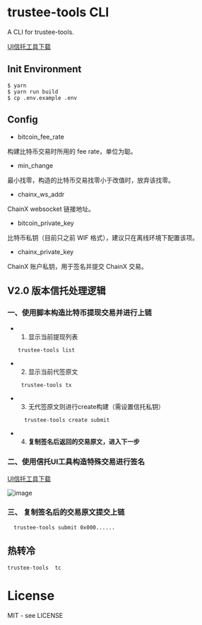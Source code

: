 # trustee-tools CLI

A CLI for trustee-tools.


[UI信托工具下载](https://chainx.oss-cn-beijing.aliyuncs.com/ChainX%20Wallet%20for%20Trustee-2.0.1.dmg?Expires=1607590467&OSSAccessKeyId=TMP.3KhyqjuNDZN4THF1XZVLoTfVZDFFkruTVummvgqh6AbdeqwBKevtc6SnPHtH21RNLwqn99hdFHtN7QvcSVf5zCNp8tC6DK&Signature=3alLoATLl5%2FxfYYOlldndqpeH1g%3D&versionId=CAEQDhiBgMCki8mushciIGRjOThmNTIzOTZjNDQ5ODM5YWM4YTRkZWRkOTY0Yzdh&response-content-type=application%2Foctet-stream)


## Init Environment

```shell
$ yarn
$ yarn run build
$ cp .env.example .env

```

## Config
- bitcoin_fee_rate

构建比特币交易时所用的 fee rate，单位为聪。

- min_change

最小找零，构造的比特币交易找零小于改值时，放弃该找零。

- chainx_ws_addr

ChainX websocket 链接地址。

- bitcoin_private_key

比特币私钥（目前只之前 WIF 格式），建议只在离线环境下配置该项。

- chainx_private_key

ChainX 账户私钥，用于签名并提交 ChainX 交易。

## V2.0 版本信托处理逻辑

### 一、使用脚本构造比特币提现交易并进行上链
 
 * 1. 显示当前提现列表
    ```
    trustee-tools list
    
    ```
 * 2. 显示当前代签原文
   ```
    trustee-tools tx
   ```
 * 3. 无代签原文则进行create构建（需设置信托私钥）
   
   ```
     trustee-tools create submit
   ```
 * 4. **复制签名后返回的交易原文，进入下一步**
   
### 二、使用信托UI工具构造特殊交易进行签名

[UI信托工具下载](https://chainx.oss-cn-beijing.aliyuncs.com/ChainX%20Wallet%20for%20Trustee-2.0.1.dmg?Expires=1607590467&OSSAccessKeyId=TMP.3KhyqjuNDZN4THF1XZVLoTfVZDFFkruTVummvgqh6AbdeqwBKevtc6SnPHtH21RNLwqn99hdFHtN7QvcSVf5zCNp8tC6DK&Signature=3alLoATLl5%2FxfYYOlldndqpeH1g%3D&versionId=CAEQDhiBgMCki8mushciIGRjOThmNTIzOTZjNDQ5ODM5YWM4YTRkZWRkOTY0Yzdh&response-content-type=application%2Foctet-stream)


![image](https://user-images.githubusercontent.com/7252280/101735161-6aa06c00-3afc-11eb-8d61-4053213c777e.png)
### 三、 复制签名后的交易原文提交上链

   ```
     trustee-tools submit 0x000......
   
   ```

## 热转冷

```
trustee-tools  tc
```

# License

MIT - see LICENSE

